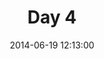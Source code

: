 ---
layout: post
title: "Day 4"
date: 2014-06-19 12:13:00
categories: jekyll update
imageurl: https://pbs.twimg.com/media/Bqa4SzbIEAMLMLS.jpg
---